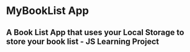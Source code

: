 # MyBookList App
## A Book List App that uses your Local Storage to store your book list - JS Learning Project